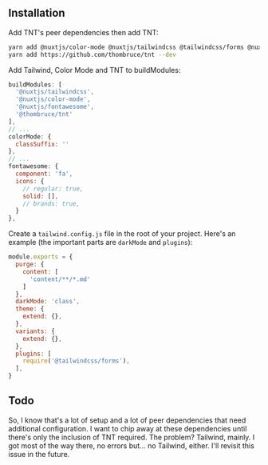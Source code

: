 ## Installation

Add TNT's peer dependencies then add TNT:

```sh
yarn add @nuxtjs/color-mode @nuxtjs/tailwindcss @tailwindcss/forms @nuxtjs/fontawesome @fortawesome/free-solid-svg-icons --dev
yarn add https://github.com/thombruce/tnt --dev
```

Add Tailwind, Color Mode and TNT to buildModules:

```js
buildModules: [
  '@nuxtjs/tailwindcss',
  '@nuxtjs/color-mode',
  '@nuxtjs/fontawesome',
  '@thombruce/tnt'
],
// ...
colorMode: {
  classSuffix: ''
},
// ...
fontawesome: {
  component: 'fa',
  icons: {
    // regular: true,
    solid: [],
    // brands: true,
  }
},
```

Create a `tailwind.config.js` file in the root of your project. Here's an example (the important parts are `darkMode` and `plugins`):

```js
module.exports = {
  purge: {
    content: [
      'content/**/*.md'
    ]
  },
  darkMode: 'class',
  theme: {
    extend: {},
  },
  variants: {
    extend: {},
  },
  plugins: [
    require('@tailwindcss/forms'),
  ],
}
```

## Todo

So, I know that's a lot of setup and a lot of peer dependencies that need additional configuration. I want to chip away at these dependencies until there's only the inclusion of TNT required. The problem? Tailwind, mainly. I got most of the way there, no errors but... no Tailwind, either. I'll revisit this issue in the future.
